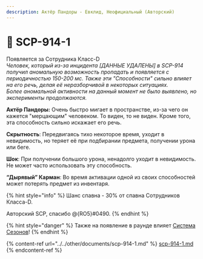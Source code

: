 ```yaml
---
description: Актёр Пандоры - Евклид, Неофициальный (Авторский)
---
```


# 🤯 SCP-914-1

Появляется за Сотрудника Класс-D\
_Человек, который из-за инцидента \[ДАННЫЕ УДАЛЕНЫ] в SCP-914 получил аномальную возможность пропадать и появляется с периодичностью 150-200 мс. Также эти "Способности" сильно влияет на его речь, делая её неразборчивой в некоторых ситуациях._\
_Более аномальной активности на данный момент не было выявлено, но эксперименты продолжаются._

**Актёр Пандоры:** Очень быстро мигает в пространстве, из-за чего он кажется "мерцающим" человеком. То виден, то не виден. Кроме того, эта способность сильно искажает его речь.

**Скрытность**: Передвигаясь тихо некоторое время, уходит в невидимость, но теряет её при подбирании предмета, получении урона или беге.

**Шок**: При получении большого урона, ненадолго уходит в невидимость. Не может часто использовать эту способность.

**“Дырявый” Карман**: Во время активации одной из своих способностей может потерять предмет из инвентаря.

{% hint style="info" %}
Шанс спавна - 30% от спавна Сотрудников Класса-D.

Авторский SCP, спасибо @{RO5}#0490.
{% endhint %}

{% hint style="danger" %}
Также на появление в раунде влияет [Система Сезонов](../server-systems/seasons-system.md)!
{% endhint %}

{% content-ref url="../../other/documents/scp-914-1.md" %}
[scp-914-1.md](../../other/documents/scp-914-1.md)
{% endcontent-ref %}
